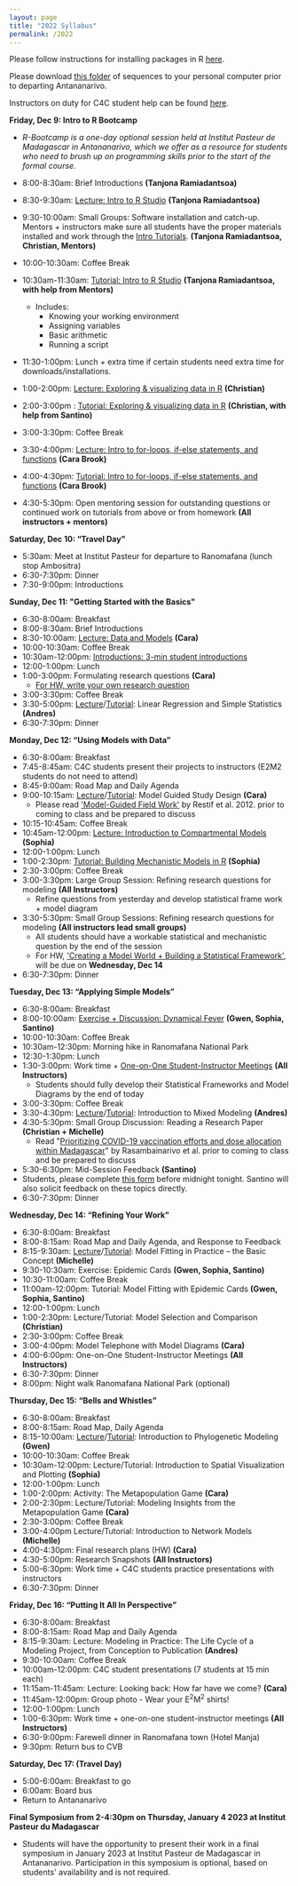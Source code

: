 ```yaml
---
layout: page
title: "2022 Syllabus"
permalink: /2022
---
```



Please follow instructions for installing packages in R [here](/assets/2018/E2M2_InstallPackages.html).

Please download [this folder](/assets/2022/Tutorials/IntroPhyloLemur_cytochromeB.zip) of sequences to your personal computer prior to departing Antananarivo.

Instructors on duty for C4C student help can be found [here](https://docs.google.com/spreadsheets/d/1-FUPK8Co-am2bo2l7H40UXdibxrxslHlVnQuOcJaY0A/edit#gid=0).


**Friday, Dec 9: Intro to R Bootcamp**
* *R-Bootcamp is a one-day optional session held at Institut Pasteur de Madagascar in Antananarivo, which we offer as a resource for students who need to brush up on programming skills prior to the start of the formal course.*

* 8:00-8:30am: Brief Introductions __(Tanjona Ramiadantsoa)__
* 8:30-9:30am: [Lecture: Intro to R Studio](/assets/2020/Lectures/E2M2_2020_Rbasics.pdf)
__(Tanjona Ramiadantsoa)__
* 9:30-10:00am: Small Groups: Software installation and catch-up. Mentors + instructors make sure all students have the proper materials installed and work through the [Intro Tutorials](https://coding4conservation.org/assets/tutorials/R_tutorials.zip). __(Tanjona Ramiadantsoa, Christian, Mentors)__
* 10:00-10:30am: Coffee Break
* 10:30am-11:30am: [Tutorial: Intro to R Studio](/assets/2020/Tutorials/E2M2_2020_Rbasics.R) __(Tanjona Ramiadantsoa, with help from Mentors)__
  * Includes:
      * Knowing your working environment
      * Assigning variables
      * Basic arithmetic
      * Running a script
* 11:30-1:00pm: Lunch + extra time if certain students need extra time for downloads/installations.
* 1:00-2:00pm: [Lecture: Exploring & visualizing data in R](/assets/2022/Lectures/DataCleaningVisualization2023.pdf) __(Christian)__
* 2:00-3:00pm : [Tutorial: Exploring & visualizing data in R](/assets/2022/Tutorials/DataCleaningVisualisation2023.zip) __(Christian, with help from Santino)__
* 3:00-3:30pm: Coffee Break 
* 3:30-4:00pm: [Lecture: Intro to for-loops, if-else statements, and functions](/assets/2022/Lectures/R_Bootcamp_forLoopsFunctionsIfElse.pdf) __(Cara Brook)__
* 4:00-4:30pm: [Tutorial: Intro to for-loops, if-else statements, and functions](/assets/2022/Tutorials/E2M2_Bootcamp_If_Else.zip) __(Cara Brook)__
* 4:30-5:30pm: Open mentoring session for outstanding questions or continued work on tutorials from above or from homework __(All instructors + mentors)__

**Saturday, Dec 10: “Travel Day"**

* 5:30am: Meet at Institut Pasteur for departure to Ranomafana (lunch stop Ambositra)
* 6:30-7:30pm: Dinner
* 7:30-9:00pm: Introductions


**Sunday, Dec 11: "Getting Started with the Basics"**

* 6:30-8:00am: Breakfast
* 8:00-8:30am: Brief Introductions 
* 8:30-10:00am: [Lecture: Data and Models](/assets/2022/Lectures/Data_and_Models.pdf) __(Cara)__
* 10:00-10:30am: Coffee Break
* 10:30am-12:00pm: [Introductions: 3-min student introductions](https://github.com/brooklabteam/E2M2/tree/main/assets/2022/Activities/PrepSlides)
* 12:00-1:00pm: Lunch
* 1:00-3:00pm:  Formulating research questions __(Cara)__
  * [For HW, write your own research question](/assets/2022/Activities/HW_Formulating_Research_Questions.pdf)
* 3:00-3:30pm: Coffee Break 
* 3:30-5:00pm: [Lecture](/assets/2022/Lectures/GLMMs_for_dynamical_systems.pdf)/[Tutorial](/assets/2022/Tutorials/LinearRegression.zip): Linear Regression and Simple Statistics __(Andres)__
* 6:30-7:30pm: Dinner

**Monday, Dec 12: “Using Models with Data”**

* 6:30-8:00am: Breakfast
* 7:45-8:45am: C4C students present their projects to instructors (E2M2 students do not need to attend)
* 8:45-9:00am: Road Map and Daily Agenda
* 9:00-10:15am: [Lecture](/assets/2022/Lectures/StudyDesign.pdf)/[Tutorial](/assets/2022/Tutorials/StudyDesign.zip): Model Guided Study Design __(Cara)__
  * Please read ['Model-Guided Field Work'](https://doi.org/10.1111/j.1461-0248.2012.01836.x) by Restif et al. 2012. prior to coming to class and be prepared to discuss
* 10:15-10:45am: Coffee Break
* 10:45am-12:00pm:  [Lecture: Introduction to Compartmental Models](assets/2022/Lectures/Intro_CompartmentalModels_2022.pdf) __(Sophia)__
* 12:00-1:00pm: Lunch
* 1:00-2:30pm: [Tutorial: Building Mechanistic Models in R](assets/2022/Tutorials/CompartmentalModels.zip)  __(Sophia)__
* 2:30-3:00pm: Coffee Break
* 3:00-3:30pm: Large Group Session: Refining research questions for modeling __(All Instructors)__
  * Refine questions from yesterday and develop statistical frame work + model diagram
* 3:30-5:30pm: Small Group Sessions: Refining research questions for modeling __(All instructors lead small groups)__
  * All students should have a workable statistical and mechanistic question by the end of the session
  * For HW, ['Creating a Model World + Building a Statistical Framework'](assets/2022/Activities/Model_Framework_HW.pdf),  will be due on **Wednesday, Dec 14**
* 6:30-7:30pm: Dinner

**Tuesday, Dec 13: “Applying Simple Models”**

* 6:30-8:00am: Breakfast
* 8:00-10:00am: [Exercise + Discussion: Dynamical Fever](assets/2022/Activities/Dynamical_Fever/Dynamical_Fever_Download.zip) __(Gwen, Sophia, Santino)__
* 10:00-10:30am: Coffee Break
* 10:30am-12:30pm: Morning hike in Ranomafana National Park
* 12:30-1:30pm: Lunch
* 1:30-3:00pm: Work time + [One-on-One Student-Instructor Meetings](https://docs.google.com/spreadsheets/d/1ju9pppG7yrHtQU9Q6vX04jkZR_WxMiNimN-9G6e0sqM/edit#gid=0) __(All Instructors)__
  * Students should fully develop their Statistical Frameworks and Model Diagrams by the end of today
* 3:00-3:30pm: Coffee Break
* 3:30-4:30pm: [Lecture](/assets/2022/Lectures/GLMMs_for_dynamical_systems.pdf)/[Tutorial](/assets/2022/Tutorials/GLMMs.zip): Introduction to Mixed Modeling __(Andres)__
* 4:30-5:30pm: Small Group Discussion: Reading a Research Paper __(Christian + Michelle)__
  * Read "[Prioritizing COVID-19 vaccination efforts and dose allocation within Madagascar](https://bmcpublichealth.biomedcentral.com/articles/10.1186/s12889-022-13150-8)"  by Rasambainarivo et al. prior to coming to class and be prepared to discuss
* 5:30-6:30pm: Mid-Session Feedback __(Santino)__
 * Students, please complete [this form](https://airtable.com/shreft5bn2iFxVSce) before midnight tonight. Santino will also solicit feedback on these topics directly.
* 6:30-7:30pm: Dinner

**Wednesday, Dec 14: “Refining Your Work”**

* 6:30-8:00am: Breakfast
* 8:00-8:15am: Road Map and Daily Agenda, and Response to Feedback
* 8:15-9:30am: [Lecture](/assets/2022/Lectures/model-fitting-lecture-2022.pdf)/[Tutorial](/assets/2022/Tutorials/model-fitting-2022.zip): Model Fitting in Practice – the Basic Concept __(Michelle)__
* 9:30-10:30am: Exercise: Epidemic Cards __(Gwen, Sophia, Santino)__
* 10:30-11:00am: Coffee Break
* 11:00am-12:00pm:  Tutorial: Model Fitting with Epidemic Cards __(Gwen, Sophia, Santino)__
* 12:00-1:00pm: Lunch
* 1:00-2:30pm: Lecture/Tutorial: Model Selection and Comparison __(Christian)__
* 2:30-3:00pm: Coffee Break
* 3:00-4:00pm: Model Telephone with Model Diagrams __(Cara)__
* 4:00-6:00pm: One-on-One Student-Instructor Meetings __(All Instructors)__
* 6:30-7:30pm: Dinner
* 8:00pm: Night walk Ranomafana National Park (optional) 

**Thursday, Dec 15: “Bells and Whistles”**

* 6:30-8:00am: Breakfast
* 8:00-8:15am: Road Map, Daily Agenda
* 8:15-10:00am: [Lecture](/assets/2022/Lectures/IntroPhylo.pdf)/[Tutorial](/assets/2022/Tutorials/IntroPhylo.zip): Introduction to Phylogenetic Modeling __(Gwen)__
* 10:00-10:30am: Coffee Break
* 10:30am-12:00pm: Lecture/Tutorial: Introduction to Spatial Visualization and Plotting __(Sophia)__
* 12:00-1:00pm: Lunch
* 1:00-2:00pm: Activity: The Metapopulation Game __(Cara)__
* 2:00-2:30pm: Lecture/Tutorial: Modeling Insights from the Metapopulation Game __(Cara)__
* 2:30-3:00pm: Coffee Break
* 3:00-4:00pm Lecture/Tutorial: Introduction to Network Models __(Michelle)__
* 4:00-4:30pm: Final research plans (HW) __(Cara)__
* 4:30-5:00pm: Research Snapshots __(All Instructors)__
* 5:00-6:30pm: Work time + C4C students practice presentations with instructors
* 6:30-7:30pm: Dinner

**Friday, Dec 16: “Putting It All In Perspective”**

* 6:30-8:00am: Breakfast
* 8:00-8:15am: Road Map and Daily Agenda 
* 8:15-9:30am: Lecture: Modeling in Practice: The Life Cycle of a Modeling Project, from Conception to Publication  __(Andres)__
* 9:30-10:00am: Coffee Break
* 10:00am-12:00pm: C4C student presentations (7 students at 15 min each)
* 11:15am-11:45am: Lecture: Looking back: How far have we come? __(Cara)__
* 11:45am-12:00pm: Group photo - Wear your E<sup>2</sup>M<sup>2</sup>  shirts! 
* 12:00-1:00pm: Lunch
* 1:00-6:30pm: Work time + one-on-one student-instructor meetings __(All Instructors)__
* 6:30-9:00pm: Farewell dinner in Ranomafana town (Hotel Manja)
* 9:30pm: Return bus to CVB

**Saturday, Dec 17: (Travel Day)**

* 5:00-6:00am: Breakfast to go
* 6:00am: Board bus
* Return to Antananarivo 

**Final Symposium from 2-4:30pm on Thursday, January 4 2023 at Institut Pasteur du Madagascar**

* Students will have the opportunity to present their work in a final symposium in January 2023 at Institut Pasteur de Madagascar in Antananarivo. Participation in this symposium is optional, based on students' availability and is not required.

